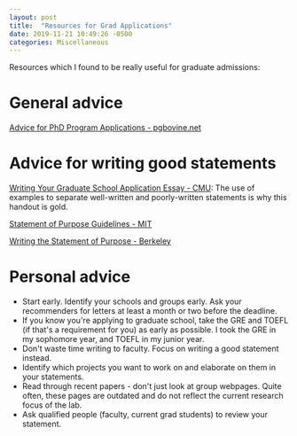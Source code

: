 ```yaml
---
layout: post
title:  "Resources for Grad Applications"
date: 2019-11-21 10:49:26 -0500
categories: Miscellaneous
---
```


Resources which I found to be really useful for graduate admissions<!--more-->:

# General advice
[Advice for PhD Program Applications - pgbovine.net](http://www.pgbovine.net/grad-school-app-tips.htm)

# Advice for writing good statements
[Writing Your Graduate School Application Essay - CMU](https://www.cmu.edu/gcc/handouts-and-resources/handouts/grad-app-sop.pdf):
The use of examples to separate well-written and poorly-written statements is why this handout is gold.

[Statement of Purpose Guidelines - MIT](http://web.mit.edu/msrp/myMSRP/docs/Statement%20of%20purpose%20guidelines.pdf)

[Writing the Statement of Purpose - Berkeley](https://grad.berkeley.edu/admissions/apply/statement-purpose/)

# Personal advice

+ Start early. Identify your schools and groups early. Ask your recommenders for letters at least a month or two before the deadline.
+ If you know you're applying to graduate school, take the GRE and TOEFL (if that's a requirement for you) as early as possible. I took the GRE in my sophomore year, and TOEFL in my junior year.
+ Don't waste time writing to faculty. Focus on writing a good statement instead.
+ Identify which projects you want to work on and elaborate on them in your statements.
+ Read through recent papers - don't just look at group webpages. Quite often, these pages are outdated and do not reflect the current research focus of the lab.
+ Ask qualified people (faculty, current grad students) to review your statement.
